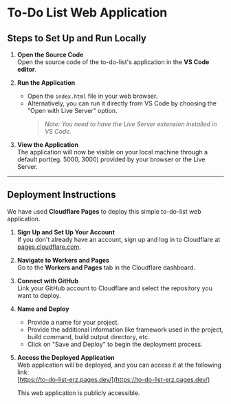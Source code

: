 # To-Do List Web Application

## Steps to Set Up and Run Locally

1. **Open the Source Code**  
   Open the source code of the to-do-list's application in the **VS Code editor**.

2. **Run the Application**  
   - Open the `index.html` file in your web browser.  
   - Alternatively, you can run it directly from VS Code by choosing the "Open with Live Server" option.  
     > *Note: You need to have the Live Server extension installed in VS Code.*

3. **View the Application**  
   The application will now be visible on your local machine through a default port(eg. 5000, 3000) provided by your browser or the Live Server.

---

## Deployment Instructions

We have used **Cloudflare Pages** to deploy this simple to-do-list web application.

1. **Sign Up and Set Up Your Account**  
   If you don't already have an account, sign up and log in to Cloudflare at [pages.cloudflare.com](https://pages.cloudflare.com).

2. **Navigate to Workers and Pages**  
   Go to the **Workers and Pages** tab in the Cloudflare dashboard.

3. **Connect with GitHub**  
   Link your GitHub account to Cloudflare and select the repository you want to deploy.

4. **Name and Deploy**  
   - Provide a name for your project.
   - Provide the additional information like framework used in the project, build command, build output directory, etc.
   - Click on "Save and Deploy" to begin the deployment process.

5. **Access the Deployed Application**  
   Web application will be deployed, and you can access it at the following link:  
   [https://to-do-list-erz.pages.dev/](https://to-do-list-erz.pages.dev/)  

   This web application is publicly accessible.



